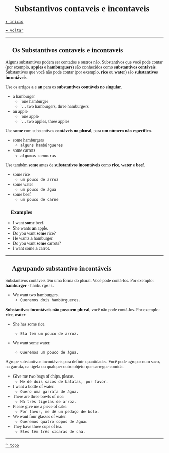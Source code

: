 <font face="Calibri">

# 🎱 Substantivos contaveis e incontaveis

[`⬆️ inicio`](../../EF%20Route.md)

[`⬅️ voltar`](../Iniciante%201.md)

---

## 🎱 Os Substantivos contaveis e incontaveis

Alguns substantivos podem ser contados e outros não.
Substantivos que você pode contar (por exemplo, **apples** e **hamburguers**) são conhecidos como **substantivos contáveis**.
Substantivos que você não pode contar (por exemplo, **rice** ou **water**) são **substantivos incontáveis**.

Use os artigos **a** e **an** para os **substantivos contáveis no singular**.

+ a hamburger
  + `one hamburger
  + `… two hamburgers, three  hamburgers
+ an apple
  + `one apple
  + `… two apples, three apples

Use **some** com substantivos **contáveis no plural**, para **um número não específico**.

+ some hamburgers
  + `alguns hambúrgueres`
+ some carrots
  + `algumas cenouras`

Use também **some** antes de **substantivos incontáveis** como **rice**, **water** e **beef**.

+ some rice
  + `um pouco de arroz`
+ some water
  + `um pouco de água`
+ some beef
  + `um pouco de carne`

### 🎱 Examples

+ I want **some** beef.
+ She wants **an** apple.
+ Do you want **some** rice?
+ He wants **a** hamburger.
+ Do you want **some** carrots?
+ I want some **a** carrot.

---

## 🎱 Agrupando substantivo incontáveis

Substantivos contáveis têm uma forma do plural. Você pode contá-los.
Por exemplo: **hamburger** - `hamburgers`.

+ We want two hamburgers.
  + `Queremos dois hambúrgueres.`

**Substantivos incontáveis não possuem plural**, você não pode contá-los.
Por exemplo: **rice**, **water**.

+ She has some rice.
  + `Ela tem um pouco de arroz.`

+ We want some water.
  + `Queremos um pouco de água.`

Agrupe substantivos incontáveis para definir quantidades.
Você pode agrupar num saco, na garrafa, na tigela ou qualquer outro objeto que carregue comida.

+ Give me two bags of chips, please.
  + `Me dê dois sacos de batatas, por favor.`
+ I want a bottle of water.
  + `Quero uma garrafa de água.`
+ There are three bowls of rice.
  + `Há três tigelas de arroz.`
+ Please give me a piece of cake.
  + `Por favor, me dê um pedaço de bolo.`
+ We want four glasses of water.
  + `Queremos quatro copos de água.`
+ They have three cups of tea.
  + `Eles têm três xícaras de chá.`

---

[`^ topo`](#-substantivos-contaveis-e-incontaveis)

</font>
